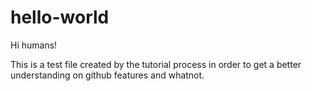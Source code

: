 # hello-world

Hi humans!

This is a test file created by the tutorial process in order to get a better understanding on github features and whatnot.
